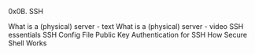 0x0B. SSH

What is a (physical) server - text
What is a (physical) server - video
SSH essentials
SSH Config File
Public Key Authentication for SSH
How Secure Shell Works
